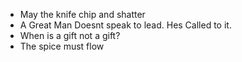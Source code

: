 * May the knife chip and shatter
* A Great Man Doesnt speak to lead. Hes Called to it.
* When is a gift not a gift?
* The spice must flow
